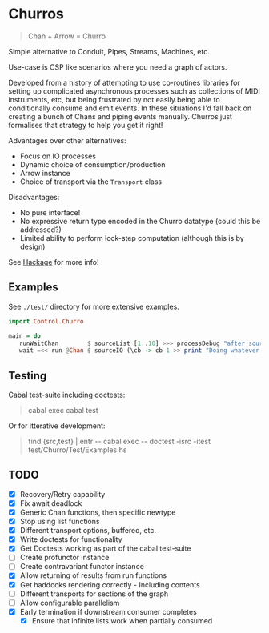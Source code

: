 # Churros

> Chan + Arrow = Churro

Simple alternative to Conduit, Pipes, Streams, Machines, etc.

Use-case is CSP like scenarios where you need a graph of actors.

Developed from a history of attempting to use co-routines libraries for setting up complicated asynchronous processes
such as collections of MIDI instruments, etc, but being frustrated by not easily being able to conditionally
consume and emit events. In these situations I'd fall back on creating a bunch of Chans and piping events manually.
Churros just formalises that strategy to help you get it right!

Advantages over other alternatives:

* Focus on IO processes
* Dynamic choice of consumption/production
* Arrow instance
* Choice of transport via the `Transport` class

Disadvantages:

* No pure interface!
* No expressive return type encoded in the Churro datatype (could this be addressed?)
* Limited ability to perform lock-step computation (although this is by design)

See [Hackage](https://hackage.haskell.org/package/churros-0.1.0.0/candidate) for more info!

## Examples

See `./test/` directory for more extensive examples.

```haskell
import Control.Churro

main = do
   runWaitChan        $ sourceList [1..10] >>> processDebug "after source" >>> delay 1 {- seconds -} >>> arr succ >>> sinkPrint
   wait =<< run @Chan $ sourceIO (\cb -> cb 1 >> print "Doing whatever!" >> cb 5) >>> filterC (> 3) >>> sinkIO print
```

## Testing

Cabal test-suite including doctests:

> cabal exec cabal test

Or for itterative development:

> find {src,test} | entr -- cabal exec -- doctest -isrc -itest test/Churro/Test/Examples.hs

## TODO

* [x] Recovery/Retry capability
* [x] Fix await deadlock
* [x] Generic Chan functions, then specific newtype
* [x] Stop using list functions
* [x] Different transport options, buffered, etc.
* [x] Write doctests for functionality
* [x] Get Doctests working as part of the cabal test-suite
* [ ] Create profunctor instance
* [ ] Create contravariant functor instance
* [x] Allow returning of results from run functions
* [x] Get haddocks rendering correctly - Including contents
* [ ] Different transports for sections of the graph
* [ ] Allow configurable parallelism
* [x] Early termination if downstream consumer completes
    - [x] Ensure that infinite lists work when partially consumed